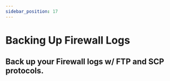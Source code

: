 ```yaml
---
sidebar_position: 17
---
```


# Backing Up Firewall Logs

## Back up your Firewall logs w/ FTP and SCP protocols.